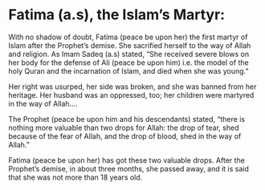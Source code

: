 Fatima (a.s), the Islam’s Martyr:
=================================

With no shadow of doubt, Fatima (peace be upon her) the first martyr of
Islam after the Prophet’s demise. She sacrified herself to the way of
Allah and religion. As Imam Sadeq (a.s) stated, “She received severe
blows on her body for the defense of Ali (peace be upon him) i.e. the
model of the holy Quran and the incarnation of Islam, and died when she
was young.”

Her right was usurped, her side was broken, and she was banned from her
heritage. Her husband was an oppressed, too; her children were martyred
in the way of Allah….

The Prophet (peace be upon him and his descendants) stated, “there is
nothing more valuable than two drops for Allah: the drop of tear, shed
because of the fear of Allah, and the drop of blood, shed in the way of
Allah.”

Fatima (peace be upon her) has got these two valuable drops. After the
Prophet’s demise, in about three months, she passed away, and it is said
that she was not more than 18 years old.



